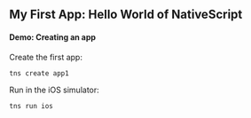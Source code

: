 ## My First App: Hello World of NativeScript

<h4 class="exercise-start">
    <b>Demo</b>: Creating an app
</h4>

Create the first app:

```
tns create app1
```

Run in the iOS simulator:

```
tns run ios
```

<div class="exercise-end"></div>
